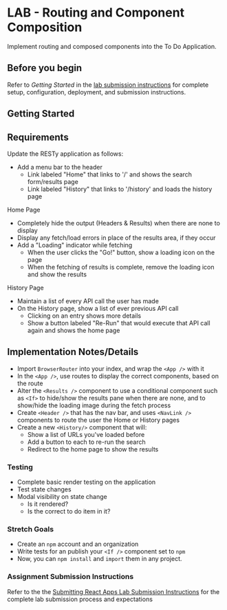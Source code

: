 # LAB - Routing and Component Composition

Implement routing and composed components into the To Do Application.

## Before you begin

Refer to *Getting Started*  in the [lab submission instructions](../../../reference/submission-instructions/labs/README.md) for complete setup, configuration, deployment, and submission instructions.

## Getting Started

## Requirements

Update the RESTy application as follows:

- Add a menu bar to the header
  - Link labeled "Home" that links to '/' and shows the search form/results page
  - Link labeled "History" that links to '/history' and loads the history page

Home Page

- Completely hide the output (Headers & Results) when there are none to display
- Display any fetch/load errors in place of the results area, if they occur
- Add a "Loading" indicator while fetching
  - When the user clicks the "Go!" button, show a loading icon on the page
  - When the fetching of results is complete, remove the loading icon and show the results

History Page

- Maintain a list of every API call the user has made
- On the History page, show a list of ever previous API call
  - Clicking on an entry shows more details
  - Show a button labeled "Re-Run" that would execute that API call again and shows the home page

## Implementation Notes/Details

- Import `BrowserRouter` into your index, and wrap the `<App />` with it
- In the `<App />`, use routes to display the correct components, based on the route
- Alter the `<Results />` component to use a conditional component such as `<If>` to hide/show the results pane when there are none, and to show/hide the loading image during the fetch process
- Create `<Header />` that has the nav bar, and uses `<NavLink />` components to route the user the Home or History pages
- Create a new `<History/>` component that will:
  - Show a list of URLs you've loaded before
  - Add a button to each to re-run the search
  - Redirect to the home page to show the results

### Testing

- Complete basic render testing on the application
- Test state changes
- Modal visibility on state change
  - Is it rendered?
  - Is the correct to do item in it?

### Stretch Goals

- Create an `npm` account and an organization
- Write tests for an publish your `<If />` component set to `npm`
- Now, you can `npm install` and `import` them in any project.

### Assignment Submission Instructions

Refer to the the [Submitting React Apps Lab Submission Instructions](../../../reference/submission-instructions/labs/react-apps.md) for the complete lab submission process and expectations
